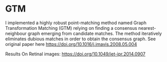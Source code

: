 # GTM
I implemented a highly robust point-matching method named Graph Transformation Matching (GTM) relying on finding a consensus nearest-neighbour graph emerging from candidate matches. 
The method iteratively eliminates dubious matches in order to obtain the consensus graph.
See original paper here https://doi.org/10.1016/j.imavis.2008.05.004

Results On Retinal images: https://doi.org/10.1049/iet-ipr.2014.0907

